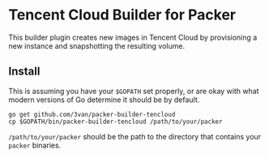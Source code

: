 # Tencent Cloud Builder for Packer

This builder plugin creates new images in Tencent Cloud by provisioning a new instance and snapshotting the resulting volume.

## Install

This is assuming you have your `$GOPATH` set properly, or are okay with what modern versions of Go determine it should be by default.

```
go get github.com/3van/packer-builder-tencloud
cp $GOPATH/bin/packer-builder-tencloud /path/to/your/packer
```

`/path/to/your/packer` should be the path to the directory that contains your `packer` binaries.

